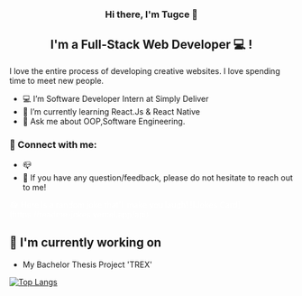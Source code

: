 
<h3 align="center">
Hi there, I'm  Tugce 👋
</h3>

<h2 align="center">
I'm a Full-Stack Web Developer 💻 !
</h2> 

I love the entire process of developing creative websites. I love spending time to meet new people.

- 💻 I’m Software Developer Intern at Simply Deliver
- 🌱 I’m currently learning React.Js & React Native
- 💬 Ask me about OOP,Software Engineering.

### 🤝 Connect with me:

- 📪 
- 💬 If you have any question/feedback, please do not hesitate to reach out to me!

<span align="center" style ="color: white">
  😂 Here is a random joke that'll make you laugh!
  ![Jokes Card](https://readme-jokes.vercel.app/api)
</span>


## 🔭 I'm currently working on

- My Bachelor Thesis Project 'TREX' 



 
  
[![Top Langs](https://github-readme-stats.vercel.app/api/top-langs/?username=tugcece&layout=compact)](https://github.com/tugcece/github-readme-stats)
